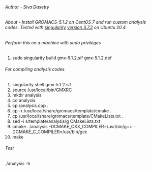 ###### Author - Siva Dasetty

###### About - Install GROMACS-5.1.2 on CentOS 7 and run custom analysis codes. Tested with [singularity](https://github.com/apptainer/singularity) [version 3.7.2](https://github.com/apptainer/singularity/releases/download/v3.7.2/singularity-3.7.2.tar.gz) on Ubuntu 20.4

###### Perform this on a machine with sudo privileges
1. sudo singularity build gmx-5.1.2.sif gmx-5.1.2.def

###### For compiling analysis codes
1. singularity shell gmx-5.1.2.sif
2. source /usr/local/bin/GMXRC
3. mkdir analysis
4. cd analysis
5. cp <path to analysis codes>/analysis.cpp .
6. cp -r /usr/local/share/gromacs/template/cmake .
7. cp /usr/local/share/gromacs/template/CMakeLists.txt .
8. sed -i s/template/analysis/g  CMakeLists.txt
9. cmake ../analysis -DCMAKE_CXX_COMPILER=/usr/bin/g++ -DCMAKE_C_COMPILER=/usr/bin/gcc
10. make

###### Test
./analysis -h
